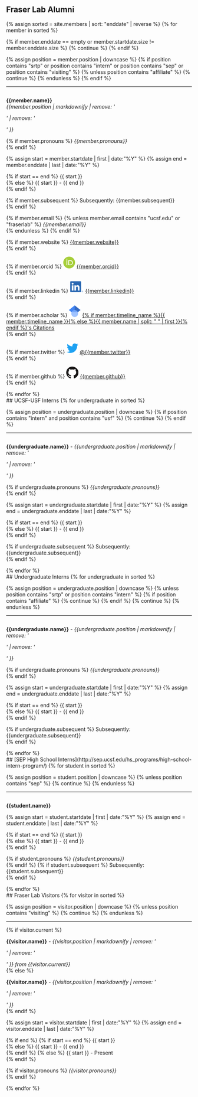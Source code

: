 ## Fraser Lab Alumni
{% assign sorted = site.members | sort: "enddate" | reverse %}
{% for member in sorted %}

{% if member.enddate == empty or member.startdate.size != member.enddate.size %}
{% continue %}
{% endif %}

{% assign position = member.position | downcase %}
{% if position contains "srtp" or position contains "intern" or position contains "sep" or position contains "visiting" %}
{% unless position contains "affiliate" %}
{% continue %}
{% endunless %}
{% endif %}

<hr>
<div id = "{{member.name}}" style="padding-top: 60px; margin-top: -60px;">
<p><strong>{{member.name}}</strong><br>
<em>{{member.position | markdownify | remove: '<p>' | remove: '</p>' }}</em><br>

{% if member.pronouns %}
<em>{{member.pronouns}}</em> <br>
{% endif %}

{% assign start = member.startdate | first | date:"%Y" %}
{% assign end = member.enddate | last | date:"%Y" %}

{% if start == end %}
{{ start }}<br>
{% else %}
{{ start }} - {{ end }}<br>
{% endif %}

{% if member.subsequent %}
Subsequently: {{member.subsequent}} <br>
{% endif %}

{% if member.email %}
{% unless member.email contains "ucsf.edu" or "fraserlab" %}
<em>{{member.email}}</em> <br>
{% endunless %}
{% endif %}

{% if member.website %}
<a style="overflow-wrap: break-word;" href= "{{member.website}}">{{member.website}}</a> <br>
{% endif %}

{% if member.orcid %}
<a href="http://orcid.org"><img class="inline-block mem-icon" src="/static/img/logo/orcid_logo.svg"></a>
<a href="http://orcid.org/{{member.orcid}}"> {{member.orcid}}</a> <br>
{% endif %}

{% if member.linkedin %}
<a href="http://www.linkedin.com"><img class="inline-block mem-icon" src="/static/img/logo/linkedin_logo.svg"></a>
<a href= "http://www.linkedin.com/in/{{member.linkedin}}"> {{member.linkedin}} </a> <br>
{% endif %}

{% if member.scholar %}
<a href="http://scholar.google.com"><img class="inline-block mem-icon" src="/static/img/logo/gscholar_logo.svg"></a>
<a href= "http://scholar.google.com/citations?user={{member.scholar}}"> {% if member.timeline_name %}{{ member.timeline_name }}{% else %}{{ member.name | split: " " | first }}{% endif %}'s Citations </a> <br>
{% endif %}

{% if member.twitter %}
<a href="http://twitter.com"><img class="inline-block mem-icon" src="/static/img/logo/twitter_logo.svg"></a>
<a href= "http://twitter.com/{{member.twitter}}"> @{{member.twitter}} </a> <br>
{% endif %}

{% if member.github %}
<a href="http://github.com"><img class="inline-bloc mem-icon" src="/static/img/logo/github_logo.svg"></a>
<a href= "http://github.com/{{member.github}}"> {{member.github}} </a> <br>
{% endif %}
</p>
</div>
{% endfor %}

<br>
## UCSF-USF Interns
{% for undergraduate in sorted %}

{% assign position = undergraduate.position | downcase %}
{% if position contains "intern" and position contains "usf" %}
{% continue %}
{% endif %}

<hr>
<div id = "{{undergraduate.name}}" style="padding-top: 60px; margin-top: -60px;">
<p><strong>{{undergraduate.name}}</strong> - <em>{{undergraduate.position | markdownify | remove: '<p>' | remove: '</p>' }}</em><br>

{% if undergraduate.pronouns %}
<em>{{undergraduate.pronouns}}</em><br>
{% endif %}

{% assign start = undergraduate.startdate | first | date:"%Y" %}
{% assign end = undergraduate.enddate | last | date:"%Y" %}

{% if start == end %}
{{ start }}<br>
{% else %}
{{ start }} - {{ end }}<br>
{% endif %}

{% if undergraduate.subsequent %}
Subsequently: {{undergraduate.subsequent}}<br>
{% endif %}
</p>
</div> {% endfor %}


<br>
## Undergraduate Interns
{% for undergraduate in sorted %}

{% assign position = undergraduate.position | downcase %}
{% unless position contains "srtp" or position contains "intern" %}
{% if position contains "affiliate" %}
{% continue %}
{% endif %}
{% continue %}
{% endunless %}

<hr>
<div id = "{{undergraduate.name}}" style="padding-top: 60px; margin-top: -60px;">
<p><strong>{{undergraduate.name}}</strong> - <em>{{undergraduate.position | markdownify | remove: '<p>' | remove: '</p>' }}</em><br>

{% if undergraduate.pronouns %}
<em>{{undergraduate.pronouns}}</em><br>
{% endif %}

{% assign start = undergraduate.startdate | first | date:"%Y" %}
{% assign end = undergraduate.enddate | last | date:"%Y" %}

{% if start == end %}
{{ start }}<br>
{% else %}
{{ start }} - {{ end }}<br>
{% endif %}

{% if undergraduate.subsequent %}
Subsequently: {{undergraduate.subsequent}}<br>
{% endif %}
</p>
</div> {% endfor %}


<br>
## [SEP High School Interns](http://sep.ucsf.edu/hs_programs/high-school-intern-program/)
{% for student in sorted %}

{% assign position = student.position | downcase %}
{% unless position contains "sep" %}
{% continue %}
{% endunless %}

<hr>
<div id = "{{student.name}}" style="padding-top: 60px; margin-top: -60px;">
<p><strong>{{student.name}}</strong><br>

{% assign start = student.startdate | first | date:"%Y" %}
{% assign end = student.enddate | last | date:"%Y" %}

{% if start == end %}
{{ start }}<br>
{% else %}
{{ start }} - {{ end }}<br>
{% endif %}

{% if student.pronouns %}
<em>{{student.pronouns}}</em> <br>
{% endif %}
{% if student.subsequent %}
Subsequently: {{student.subsequent}}<br>
{% endif %}
</p>
</div> {% endfor %}


<br>
## Fraser Lab Visitors
{% for visitor in sorted %}

{% assign position = visitor.position | downcase %}
{% unless position contains "visiting" %}
{% continue %}
{% endunless %}

<hr>
<div id = "{{visitor.name}}" style="padding-top: 60px; margin-top: -60px;">
{% if visitor.current %}
<p><strong>{{visitor.name}}</strong> - <em>{{visitor.position | markdownify | remove: '<p>' | remove: '</p>' }} from {{visitor.current}}</em><br>
{% else  %}
<p><strong>{{visitor.name}}</strong> - <em>{{visitor.position | markdownify | remove: '<p>' | remove: '</p>' }}</em><br>
{% endif %}

{% assign start = visitor.startdate | first | date:"%Y" %}
{% assign end = visitor.enddate | last | date:"%Y" %}

{% if end %}
{% if start == end %}
{{ start }}<br>
{% else %}
{{ start }} - {{ end }}<br>
{% endif %}
{% else %}
{{ start }} - Present<br>
{% endif %}

{% if visitor.pronouns %}
<em>{{visitor.pronouns}}</em> <br>
{% endif %}
</p>
</div> {% endfor %}
